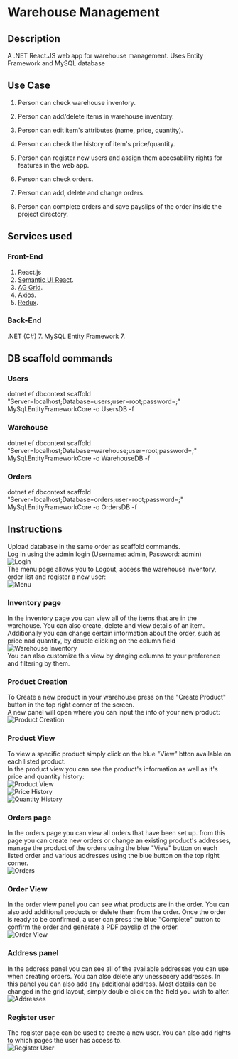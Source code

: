 # Warehouse Management

## Description
A .NET React.JS web app for warehouse management. Uses Entity Framework and MySQL database

## Use Case
1. Person can check warehouse inventory.

2. Person can add/delete items in warehouse inventory.
3. Person can edit item's attributes (name, price, quantity).
4. Person can check the history of item's price/quantity.
5. Person can register new users and assign them accesability rights for features in the web app.
6. Person can check orders.
7. Person can add, delete and change orders.
8. Person can complete orders and save payslips of the order inside the project directory.

## Services used
### Front-End
1. React.js
2. [Semantic UI React](https://react.semantic-ui.com/).
3. [AG Grid](https://www.ag-grid.com/react-data-grid/getting-started/).
4. [Axios](https://www.npmjs.com/package/react-axios).
5. [Redux](https://github.com/reduxjs/redux).
### Back-End
.NET (C#) 7.
MySQL Entity Framework 7.

## DB scaffold commands
### Users
dotnet ef dbcontext scaffold "Server=localhost;Database=users;user=root;password=;" MySql.EntityFrameworkCore -o UsersDB -f
### Warehouse
dotnet ef dbcontext scaffold "Server=localhost;Database=warehouse;user=root;password=;" MySql.EntityFrameworkCore -o WarehouseDB -f
### Orders
dotnet ef dbcontext scaffold "Server=localhost;Database=orders;user=root;password=;" MySql.EntityFrameworkCore -o OrdersDB -f

## Instructions
Upload database in the same order as scaffold commands.</br>
Log in using the admin login (Username: admin, Password: admin)</br>
![Login](Login.png)</br>
The menu page allows you to Logout, access the warehouse inventory, order list and register a new user:</br>
![Menu](Menu.png)</br>
### Inventory page
In the inventory page you can view all of the items that are in the warehouse. You can also create, delete and view details of an item. Additionally you can change certain information about the order, such as price nad quantity, by double clicking on the column field</br>
![Warehouse Inventory](<Warehouse Inventory.png>)</br>
You can also customize this view by draging columns to your preference and filtering by them.
### Product Creation
To Create a new product in your warehouse press on the "Create Product" button in the top right corner of the screen.</br>
A new panel will open where you can input the info of your new product:</br>
![Product Creation](<Product Creation.png>)
### Product View
To view a specific product simply click on the blue "View" btton available on each listed product.</br>
In the product view you can see the product's information as well as it's price and quantity history:</br>
![Product View](<Product View.png>)</br>
![Price History](<Price History.png>)</br>
![Quantity History](<Quantity History.png>)
### Orders page
In the orders page you can view all orders that have been set up. from this page you can create new orders or change an existing product's addresses,  manage the product of the orders using the blue "View" button on each listed order and various addresses using the blue button on the top right corner.</br>
![Orders](Orders.png)</br>
### Order View
In the order view panel you can see what products are in the order. You can also add additional products or delete them from the order. Once the order is ready to be confirmed, a user can press the blue "Complete" button to confirm the order and generate a PDF payslip of the order.</br>
![Order View](<Order View.png>)
### Address panel
In the address panel you can see all of the available addresses you can use when creating orders. You can also delete any unessecery addresses. In this panel you can also add any additional address. Most details can be changed in the grid layout, simply double click on the field you wish to alter.</br>
![Addresses](Addresses.png)
### Register user
The register page can be used to create a new user. You can also add rights to which pages the user has access to.</br>
![Register User](<Register User.png>)